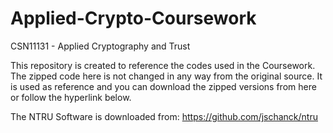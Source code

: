 # Applied-Crypto-Coursework
CSN11131 - Applied Cryptography and Trust

This repository is created to reference the codes used in the Coursework. The zipped code here is not changed in any way from the original source. It is used as reference and you can download the zipped versions from here or follow the hyperlink below. 

The NTRU Software is downloaded from:
https://github.com/jschanck/ntru


